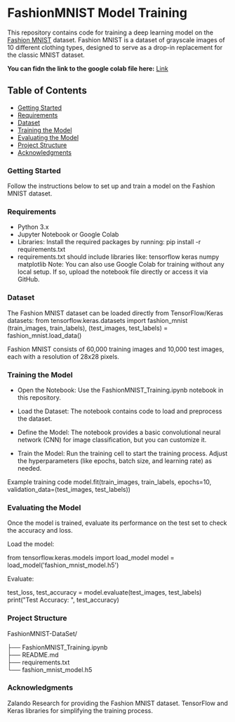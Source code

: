 # FashionMNIST Model Training
This repository contains code for training a deep learning model on the [Fashion MNIST](https://www.tensorflow.org/datasets) dataset. Fashion MNIST is a dataset of grayscale images of 10 different clothing types, designed to serve as a drop-in replacement for the classic MNIST dataset.

**You can fidn the link to the google colab file here:** [Link](https://colab.research.google.com/drive/1yNnOU1blFkssWZ-wcSdXxwSbmcaxF2Kx#scrollTo=2kXO0Gcc0YG4 )

## Table of Contents
- [Getting Started](#getting-started)
- [Requirements](#requirements)
- [Dataset](#dataset)
- [Training the Model](#training-the-model)
- [Evaluating the Model](#evaluating-the-model)
- [Project Structure](#project-structure)
- [Acknowledgments](#acknowledgments)

### Getting Started
Follow the instructions below to set up and train a model on the Fashion MNIST dataset.

### Requirements
- Python 3.x
- Jupyter Notebook or Google Colab
- Libraries: Install the required packages by running:
  pip install -r requirements.txt
- requirements.txt should include libraries like:
  tensorflow
  keras
  numpy
  matplotlib
Note: You can also use Google Colab for training without any local setup. If so, upload the notebook file directly or access it via GitHub.

### Dataset
The Fashion MNIST dataset can be loaded directly from TensorFlow/Keras datasets:
from tensorflow.keras.datasets import fashion_mnist
(train_images, train_labels), (test_images, test_labels) = fashion_mnist.load_data()

Fashion MNIST consists of 60,000 training images and 10,000 test images, each with a resolution of 28x28 pixels.

### Training the Model
- Open the Notebook: Use the FashionMNIST_Training.ipynb notebook in this repository.

- Load the Dataset: The notebook contains code to load and preprocess the dataset.

- Define the Model: The notebook provides a basic convolutional neural network (CNN) for image 
  classification, but you can customize it.

- Train the Model: Run the training cell to start the training process. Adjust the hyperparameters (like epochs, batch size, and learning rate) as needed.


 Example training code
model.fit(train_images, train_labels, epochs=10, validation_data=(test_images, test_labels))

### Evaluating the Model
Once the model is trained, evaluate its performance on the test set to check the accuracy and loss.

Load the model:

from tensorflow.keras.models import load_model
model = load_model('fashion_mnist_model.h5')

Evaluate:

test_loss, test_accuracy = model.evaluate(test_images, test_labels)
print("Test Accuracy: ", test_accuracy)

### Project Structure
FashionMNIST-DataSet/

├── FashionMNIST_Training.ipynb  
├── README.md                    
├── requirements.txt             
└── fashion_mnist_model.h5      

### Acknowledgments
Zalando Research for providing the Fashion MNIST dataset.
TensorFlow and Keras libraries for simplifying the training process.

